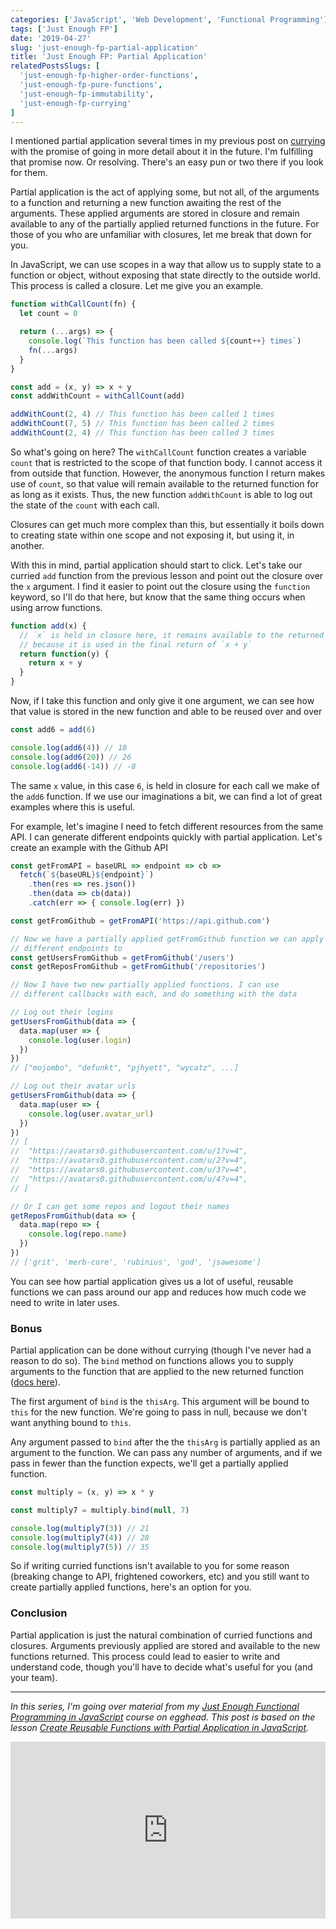 ```yaml
---
categories: ['JavaScript', 'Web Development', 'Functional Programming']
tags: ['Just Enough FP']
date: '2019-04-27'
slug: 'just-enough-fp-partial-application'
title: 'Just Enough FP: Partial Application'
relatedPostsSlugs: [
  'just-enough-fp-higher-order-functions',
  'just-enough-fp-pure-functions',
  'just-enough-fp-immutability',
  'just-enough-fp-currying'
]
---
```


I mentioned partial application several times in my previous post on [currying](/just-enough-fp-currying) with the promise of going in more detail about it in the future. I'm fulfilling that promise now. Or resolving. There's an easy pun or two there if you look for them.

Partial application is the act of applying some, but not all, of the arguments to a function and returning a new function awaiting the rest of the arguments. These applied arguments are stored in closure and remain available to any of the partially applied returned functions in the future. For those of you who are unfamiliar with closures, let me break that down for you.

In JavaScript, we can use scopes in a way that allow us to supply state to a function or object, without exposing that state directly to the outside world. This process is called a closure. Let me give you an example.

```javascript
function withCallCount(fn) {
  let count = 0

  return (...args) => {
    console.log(`This function has been called ${count++} times`)
    fn(...args)
  }
}

const add = (x, y) => x + y
const addWithCount = withCallCount(add)

addWithCount(2, 4) // This function has been called 1 times
addWithCount(7, 5) // This function has been called 2 times
addWithCount(2, 4) // This function has been called 3 times
```

So what's going on here? The `withCallCount` function creates a variable `count` that is restricted to the scope of that function body. I cannot access it from outside that function. However, the anonymous function I return makes use of `count`, so that value will remain available to the returned function for as long as it exists. Thus, the new function `addWithCount` is able to log out the state of the `count` with each call.

Closures can get much more complex than this, but essentially it boils down to creating state within one scope and not exposing it, but using it, in another.

With this in mind, partial application should start to click. Let's take our curried `add` function from the previous lesson and point out the closure over the `x` argument. I find it easier to point out the closure using the `function` keyword, so I'll do that here, but know that the same thing occurs when using arrow functions.

```javascript
function add(x) {
  // `x` is held in closure here, it remains available to the returned function
  // because it is used in the final return of `x + y`
  return function(y) {
    return x + y
  }
}
```

Now, if I take this function and only give it one argument, we can see how that value is stored in the new function and able to be reused over and over

```javascript
const add6 = add(6)

console.log(add6(4)) // 10
console.log(add6(20)) // 26
console.log(add6(-14)) // -8
```

The same `x` value, in this case `6`, is held in closure for each call we make of the `add6` function. If we use our imaginations a bit, we can find a lot of great examples where this is useful.

For example, let's imagine I need to fetch different resources from the same API. I can generate different endpoints quickly with partial application. Let's create an example with the Github API

```javascript
const getFromAPI = baseURL => endpoint => cb =>
  fetch(`${baseURL}${endpoint}`)
    .then(res => res.json())
    .then(data => cb(data))
    .catch(err => { console.log(err) })

const getFromGithub = getFromAPI('https://api.github.com')

// Now we have a partially applied getFromGithub function we can apply
// different endpoints to
const getUsersFromGithub = getFromGithub('/users')
const getReposFromGithub = getFromGithub('/repositories')

// Now I have two new partially applied functions. I can use
// different callbacks with each, and do something with the data

// Log out their logins
getUsersFromGithub(data => {
  data.map(user => {
    console.log(user.login)
  })
})
// ["mojombo", "defunkt", "pjhyett", "wycatz", ...]

// Log out their avatar urls
getUsersFromGithub(data => {
  data.map(user => {
    console.log(user.avatar_url)
  })
})
// [
//  "https://avatars0.githubusercontent.com/u/1?v=4",
//  "https://avatars0.githubusercontent.com/u/2?v=4",
//  "https://avatars0.githubusercontent.com/u/3?v=4",
//  "https://avatars0.githubusercontent.com/u/4?v=4",
// ]

// Or I can get some repos and logout their names
getReposFromGithub(data => {
  data.map(repo => {
    console.log(repo.name)
  })
})
// ['grit', 'merb-core', 'rubinius', 'god', 'jsawesome']
```

You can see how partial application gives us a lot of useful, reusable functions we can pass around our app and reduces how much code we need to write in later uses.

### Bonus

Partial application can be done without currying (though I've never had a reason to do so). The `bind` method on functions allows you to supply arguments to the function that are applied to the new returned function ([docs here](https://developer.mozilla.org/en-US/docs/Web/JavaScript/Reference/Global_objects/Function/bind)).

The first argument of `bind` is the `thisArg`. This argument will be bound to `this` for the new function. We're going to pass in null, because we don't want anything bound to `this`.

Any argument passed to `bind` after the the `thisArg` is partially applied as an argument to the function. We can pass any number of arguments, and if we pass in fewer than the function expects, we'll get a partially applied function.

```javascript
const multiply = (x, y) => x * y

const multiply7 = multiply.bind(null, 7)

console.log(multiply7(3)) // 21
console.log(multiply7(4)) // 28
console.log(multiply7(5)) // 35
```

So if writing curried functions isn't available to you for some reason (breaking change to API, frightened coworkers, etc) and you still want to create partially applied functions, here's an option for you.

### Conclusion

Partial application is just the natural combination of curried functions and closures. Arguments previously applied are stored and available to the new functions returned. This process could lead to easier to write and understand code, though you'll have to decide what's useful for you (and your team).

---

_In this series, I'm going over material from my [Just Enough Functional Programming in JavaScript](https://egghead.io/courses/just-enough-functional-programming-in-javascript) course on egghead. This post is based on the lesson [Create Reusable Functions with Partial Application in JavaScript](https://egghead.io/lessons/javascript-create-reusable-functions-with-partial-application-in-javascript)._

<div style="position: relative; overflow: hidden; padding-top: 56.25%;">
  <iframe style="
      position: absolute;
      top: 0;
      left: 0;
      width: 100%;
      height: 100%;
      border: 0;
    "
    src="https://egghead.io/lessons/javascript-create-reusable-functions-with-partial-application-in-javascript/embed" />
</div>
